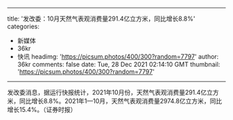 
---
title: '发改委：10月天然气表观消费量291.4亿立方米，同比增长8.8%'
categories: 
 - 新媒体
 - 36kr
 - 快讯
headimg: 'https://picsum.photos/400/300?random=7797'
author: 36kr
comments: false
date: Tue, 28 Dec 2021 02:14:10 GMT
thumbnail: 'https://picsum.photos/400/300?random=7797'
---

<div>   
发改委消息，据运行快报统计，2021年10月份，天然气表观消费量291.4亿立方米，同比增长8.8%。2021年1—10月，天然气表观消费量2974.8亿立方米，同比增长15.4%。（证券时报）  
</div>
            